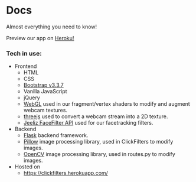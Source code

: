 # Docs
Almost everything you need to know!

Preview our app on [Heroku!](http://clickfilters.herokuapp.com/ "http://clickfilters.herokuapp.com/")

### Tech in use:
* Frontend
  * HTML
  * CSS
  * [Bootstrap v3.3.7](http://bootstrapdocs.com/v3.3.6/docs/)
  * Vanilla JavaScript
  * jQuery
  * [WebGL](https://developer.mozilla.org/en-US/docs/Web/API/WebGL_API) used in our fragment/vertex shaders to modify and augment webcam textures.
  * [threejs](https://threejs.org/) used to convert a webcam stream into a 2D texture.
  * [Jeeliz FaceFilter API](https://jeeliz.com/) used for our facetracking filters.
* Backend
  * [Flask](http://flask.pocoo.org/) backend framework.
  * [Pillow](https://pillow.readthedocs.io/en/5.3.x/) image processing library, used in ClickFilters to modify images.
  * [OpenCV](https://opencv.org/) image processing library, used in routes.py to modify images.
* Hosted on
  * https://clickfilters.herokuapp.com/

